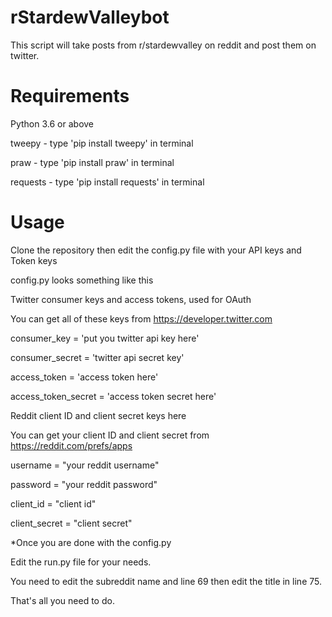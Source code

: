 # rStardewValleybot
This script will take posts from r/stardewvalley on reddit and post them on twitter.

# Requirements
Python 3.6 or above

tweepy - type 'pip install tweepy' in terminal

praw - type 'pip install praw' in terminal

requests - type 'pip install requests' in terminal

# Usage
Clone the repository then edit the config.py file with your API keys and Token keys

config.py looks something like this

Twitter consumer keys and access tokens, used for OAuth

You can get all of these keys from https://developer.twitter.com

consumer_key = 'put you twitter api key here'

consumer_secret = 'twitter api secret key'

access_token = 'access token here'

access_token_secret = 'access token secret here'

Reddit client ID and client secret keys here

You can get your client ID and client secret from https://reddit.com/prefs/apps

username = "your reddit username"

password = "your reddit password"

client_id = "client id"

client_secret = "client secret"

*Once you are done with the config.py

Edit the run.py file for your needs.

You need to edit the subreddit name and line 69 then edit the title in line 75.

That's all you need to do.
